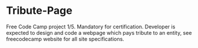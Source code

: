 # Tribute-Page
Free Code Camp project 1/5. Mandatory for certification. Developer is expected to design and code a webpage which pays tribute to an entity, see freecodecamp website for all site specifications.

